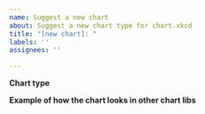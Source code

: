 ```yaml
---
name: Suggest a new chart
about: Suggest a new chart type for chart.xkcd
title: "[new chart]: "
labels: ''
assignees: ''

---
```


**Chart type**

**Example of how the chart looks in other chart libs**
